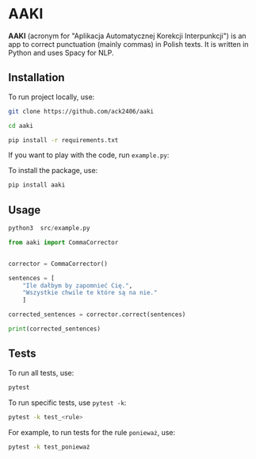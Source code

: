 # AAKI

**AAKI** (acronym for "Aplikacja Automatycznej Korekcji Interpunkcji") is an app to correct punctuation (mainly commas) in Polish texts. It is written in Python and uses Spacy for NLP.

## Installation

To run project locally, use:

```bash
git clone https://github.com/ack2406/aaki

cd aaki

pip install -r requirements.txt
```

If you want to play with the code, run `example.py`:

To install the package, use:

```bash
pip install aaki
```

## Usage

```python
python3  src/example.py
```

```python
from aaki import CommaCorrector


corrector = CommaCorrector()

sentences = [
    "Ile dałbym by zapomnieć Cię.",
    "Wszystkie chwile te które są na nie."
    ]

corrected_sentences = corrector.correct(sentences)

print(corrected_sentences)
```

## Tests

To run all tests, use:

```bash
pytest
```

To run specific tests, use `pytest -k`:

```bash
pytest -k test_<rule>
```

For example, to run tests for the rule `ponieważ`, use:

```bash
pytest -k test_ponieważ
```
